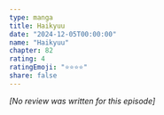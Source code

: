 ```yaml
---
type: manga
title: Haikyuu
date: "2024-12-05T00:00:00"
name: "Haikyuu"
chapter: 82
rating: 4
ratingEmoji: "⭐️⭐️⭐️⭐️"
share: false
---
```


_[No review was written for this episode]_
